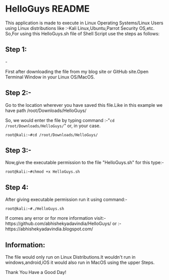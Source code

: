 <h1>HelloGuys README</h1>
<p>This application is made to execute in Linux Operating Systems/Linux Users using Linux distributions like :-Kali Linux,Ubuntu,Parrot Security OS,etc.
So,For using this HelloGuys.sh file of Shell Script use the steps as follows:</p>
<h2>Step 1:</h2>-<p>First after downloading the file from my blog site or GitHub site.Open Terminal Window in your Linux OS/MacOS.</p>
<h2>Step 2:-</h2><p>Go to the location wherever you have saved this file.Like in this example we have path /root/Downloads/HelloGuys/</p>
<p>So, we would enter the file by typing command :-"<code>cd /root/Downloads/HelloGuys/</code>" or, in your case.</p>
<code>root@kali:~#cd /root/Downloads/HelloGuys/</code>
<h2>Step 3:-</h2><p>Now,give the executable permission to the file "HelloGuys.sh" for this type:-</p>
<code>root@kali:~#chmod +x HelloGuys.sh</code>
<h2>Step 4:</h2><p>After giving executable permission run it using command:-</p>
<code>root@kali:~#./HelloGuys.sh</code>
<p>If comes any error or for more information visit:-https://github.com/abhishekyadavindia/HelloGuys/
or :-https://abhishekyadavindia.blogspot.com/<p>
                                                                <h2>Information:</h2>
<p>The file would only run on Linux Distributions.It wouldn't run in windows,android,iOS it would also run in MacOS using the upper Steps.</p>
                                                          <p>Thank You Have a Good Day!</p>  

